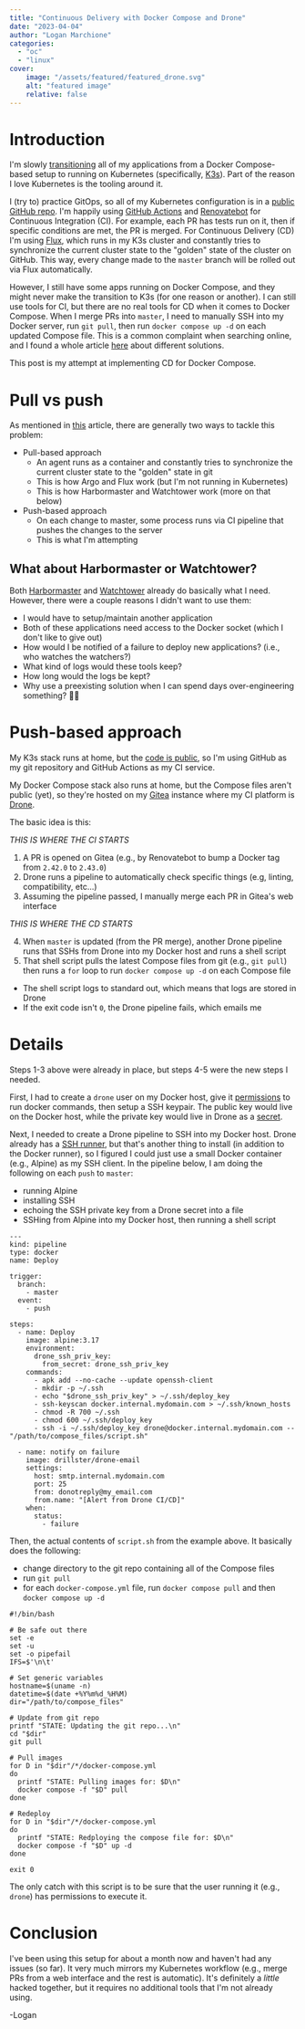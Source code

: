 ```yaml
---
title: "Continuous Delivery with Docker Compose and Drone"
date: "2023-04-04"
author: "Logan Marchione"
categories:
  - "oc"
  - "linux"
cover:
    image: "/assets/featured/featured_drone.svg"
    alt: "featured image"
    relative: false
---
```


# Introduction

I'm slowly [transitioning](/2022/12/k3s-cluster-updates/) all of my applications from a Docker Compose-based setup to running on Kubernetes (specifically, [K3s](https://k3s.io/)). Part of the reason I love Kubernetes is the tooling around it.

I (try to) practice GitOps, so all of my Kubernetes configuration is in a [public GitHub repo](https://github.com/loganmarchione/k8s_homelab). I'm happily using [GitHub Actions](https://github.com/features/actions) and [Renovatebot](https://github.com/renovatebot/renovate) for Continuous Integration (CI). For example, each PR has tests run on it, then if specific conditions are met, the PR is merged. For Continuous Delivery (CD) I'm using [Flux](https://fluxcd.io/flux/), which runs in my K3s cluster and constantly tries to synchronize the current cluster state to the "golden" state of the cluster on GitHub. This way, every change made to the `master` branch will be rolled out via Flux automatically.

However, I still have some apps running on Docker Compose, and they might never make the transition to K3s (for one reason or another). I can still use tools for CI, but there are no real tools for CD when it comes to Docker Compose. When I merge PRs into `master`, I need to manually SSH into my Docker server, run `git pull`, then run `docker compose up -d` on each updated Compose file. This is a common complaint when searching online, and I found a whole article [here](https://www.augmentedmind.de/2022/03/20/continuous-deployment-with-docker/) about different solutions.

This post is my attempt at implementing CD for Docker Compose.

# Pull vs push

As mentioned in [this](https://www.augmentedmind.de/2022/03/20/continuous-deployment-with-docker/) article, there are generally two ways to tackle this problem:

- Pull-based approach
  - An agent runs as a container and constantly tries to synchronize the current cluster state to the "golden" state in git
  - This is how Argo and Flux work (but I'm not running in Kubernetes)
  - This is how Harbormaster and Watchtower work (more on that below)
- Push-based approach 
  - On each change to master, some process runs via CI pipeline that pushes the changes to the server
  - This is what I'm attempting

## What about Harbormaster or Watchtower?

Both [Harbormaster](https://gitlab.com/stavros/harbormaster) and [Watchtower](https://github.com/containrrr/watchtower) already do basically what I need. However, there were a couple reasons I didn't want to use them:

- I would have to setup/maintain another application
- Both of these applications need access to the Docker socket (which I don't like to give out)
- How would I be notified of a failure to deploy new applications? (i.e., who watches the watchers?)
- What kind of logs would these tools keep?
- How long would the logs be kept?
- Why use a preexisting solution when I can spend days over-engineering something? :man_shrugging:

# Push-based approach

My K3s stack runs at home, but the [code is public](https://github.com/loganmarchione/k8s_homelab), so I'm using GitHub as my git repository and GitHub Actions as my CI service.

My Docker Compose stack also runs at home, but the Compose files aren't public (yet), so they're hosted on my [Gitea](https://gitea.io/) instance where my CI platform is [Drone](https://www.drone.io/).

The basic idea is this:

_THIS IS WHERE THE CI STARTS_

1. A PR is opened on Gitea (e.g., by Renovatebot to bump a Docker tag from `2.42.0` to `2.43.0`)
2. Drone runs a pipeline to automatically check specific things (e.g, linting, compatibility, etc...)
3. Assuming the pipeline passed, I manually merge each PR in Gitea's web interface

_THIS IS WHERE THE CD STARTS_

4. When `master` is updated (from the PR merge), another Drone pipeline runs that SSHs from Drone into my Docker host and runs a shell script
5. That shell script pulls the latest Compose files from git (e.g., `git pull`) then runs a `for` loop to run `docker compose up -d` on each Compose file
  - The shell script logs to standard out, which means that logs are stored in Drone
  - If the exit code isn't `0`, the Drone pipeline fails, which emails me

# Details

Steps 1-3 above were already in place, but steps 4-5 were the new steps I needed.

First, I had to create a `drone` user on my Docker host, give it [permissions](https://docs.docker.com/engine/install/linux-postinstall/#manage-docker-as-a-non-root-user) to run docker commands, then setup a SSH keypair. The public key would live on the Docker host, while the private key would live in Drone as a [secret](https://docs.drone.io/secret/).

Next, I needed to create a Drone pipeline to SSH into my Docker host. Drone already has a [SSH runner](https://github.com/drone-runners/drone-runner-ssh), but that's another thing to install (in addition to the Docker runner), so I figured I could just use a small Docker container (e.g., Alpine) as my SSH client. In the pipeline below, I am doing the following on each `push` to `master`:

- running Alpine
- installing SSH
- echoing the SSH private key from a Drone secret into a file
- SSHing from Alpine into my Docker host, then running a shell script


```
---
kind: pipeline
type: docker
name: Deploy

trigger:
  branch:
    - master
  event:
    - push

steps:
  - name: Deploy
    image: alpine:3.17
    environment:
      drone_ssh_priv_key:
        from_secret: drone_ssh_priv_key
    commands:
      - apk add --no-cache --update openssh-client
      - mkdir -p ~/.ssh
      - echo "$drone_ssh_priv_key" > ~/.ssh/deploy_key
      - ssh-keyscan docker.internal.mydomain.com > ~/.ssh/known_hosts
      - chmod -R 700 ~/.ssh
      - chmod 600 ~/.ssh/deploy_key
      - ssh -i ~/.ssh/deploy_key drone@docker.internal.mydomain.com -- "/path/to/compose_files/script.sh"

  - name: notify on failure
    image: drillster/drone-email
    settings:
      host: smtp.internal.mydomain.com
      port: 25
      from: donotreply@my_email.com
      from.name: "[Alert from Drone CI/CD]"
    when:
      status:
        - failure
```

Then, the actual contents of `script.sh` from the example above. It basically does the following:

- change directory to the git repo containing all of the Compose files
- run `git pull`
- for each `docker-compose.yml` file, run `docker compose pull` and then `docker compose up -d`

```
#!/bin/bash

# Be safe out there
set -e
set -u
set -o pipefail
IFS=$'\n\t'

# Set generic variables
hostname=$(uname -n)
datetime=$(date +%Y%m%d_%H%M)
dir="/path/to/compose_files"

# Update from git repo
printf "STATE: Updating the git repo...\n"
cd "$dir"
git pull

# Pull images
for D in "$dir"/*/docker-compose.yml
do
  printf "STATE: Pulling images for: $D\n"
  docker compose -f "$D" pull
done

# Redeploy
for D in "$dir"/*/docker-compose.yml
do
  printf "STATE: Redploying the compose file for: $D\n"
  docker compose -f "$D" up -d
done

exit 0
```

The only catch with this script is to be sure that the user running it (e.g., `drone`) has permissions to execute it.

# Conclusion

I've been using this setup for about a month now and haven't had any issues (so far). It very much mirrors my Kubernetes workflow (e.g., merge PRs from a web interface and the rest is automatic). It's definitely a _little_ hacked together, but it requires no additional tools that I'm not already using. 

\-Logan
